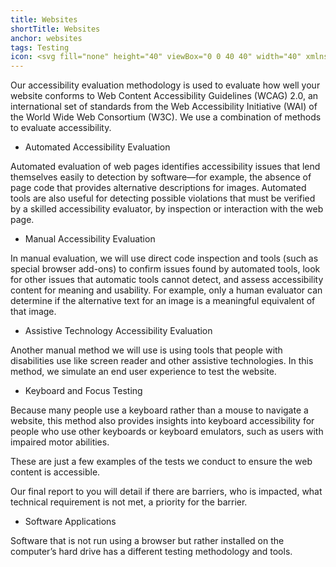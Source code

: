 ```yaml
---
title: Websites
shortTitle: Websites
anchor: websites
tags: Testing
icon: <svg fill="none" height="40" viewBox="0 0 40 40" width="40" xmlns="http://www.w3.org/2000/svg"><path d="m30.9018 12.3046-7.6954.9619v7.6954l3.7275 12.4249c.2004.8016-.2806 1.5631-1.0421 1.7635s-1.5631-.2405-1.7635-1.002l-3.8477-11.3026h-1.1624l-3.527 11.5431c-.2806.7615-1.1223 1.0821-1.8838.8016-.7615-.2806-1.2024-1.1223-.9218-1.8838l3.2064-12.1844v-7.8156l-7.0942-.9619c-.72145-.0401-1.20241-.6814-1.16233-1.4429.04008-.7214.72144-1.28256 1.44289-1.2024l8.65734.7214h3.7675l9.1784-.76148c.7214-.04008 1.3627.52108 1.3627 1.28258.0401.7214-.5211 1.3627-1.2425 1.3627zm-11.2224-8.33666c1.4428 0 2.6052 1.16232 2.6052 2.56513 0 1.44288-1.1624 2.60521-2.6052 2.60521-1.4028 0-2.5652-1.16233-2.5652-2.60521 0-1.40281 1.1624-2.56513 2.5652-2.56513zm.3206-3.96794c-11.06212 0-20 8.93788-20 20 0 11.0621 8.93788 20 20 20 11.0621 0 20-8.9379 20-20 0-11.06212-8.978-20-20-20z" fill="#5ad8ee"/></svg>
---
```


Our accessibility evaluation methodology is used to evaluate how well your website conforms to Web Content Accessibility Guidelines (WCAG) 2.0, an international set of standards from the Web Accessibility Initiative (WAI) of the World Wide Web Consortium (W3C). We use a combination of methods to evaluate accessibility.

- Automated Accessibility Evaluation

Automated evaluation of web pages identifies accessibility issues that lend themselves easily to detection by software—for example, the absence of page code that provides alternative descriptions for images. Automated tools are also useful for detecting possible violations that must be verified by a skilled accessibility evaluator, by inspection or interaction with the web page.

- Manual Accessibility Evaluation

In manual evaluation, we will use direct code inspection and tools (such as special browser add-ons) to confirm issues found by automated tools, look for other issues that automatic tools cannot detect, and assess accessibility content for meaning and usability. For example, only a human evaluator can determine if the alternative text for an image is a meaningful equivalent of that image.

- Assistive Technology Accessibility Evaluation

Another manual method we will use is using tools that people with disabilities use like screen reader and other assistive technologies. In this method, we simulate an end user experience to test the website.

- Keyboard and Focus Testing

Because many people use a keyboard rather than a mouse to navigate a website, this method also provides insights into keyboard accessibility for people who use other keyboards or keyboard emulators, such as users with impaired motor abilities.

These are just a few examples of the tests we conduct to ensure the web content is accessible.

Our final report to you will detail if there are barriers, who is impacted, what technical requirement is not met, a priority for the barrier.

- Software Applications

Software that is not run using a browser but rather installed on the computer’s hard drive has a different testing methodology and tools.
